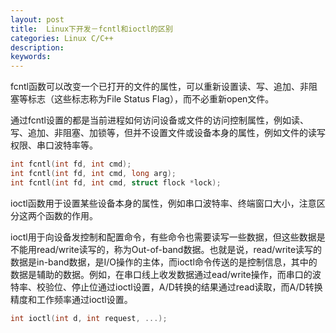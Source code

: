 ```yaml
---
layout: post
title:  Linux下开发－fcntl和ioctl的区别
categories: Linux C/C++
description: 
keywords: 
---
```



fcntl函数可以改变一个已打开的文件的属性，可以重新设置读、写、追加、非阻塞等标志（这些标志称为File Status Flag），而不必重新open文件。

通过fcntl设置的都是当前进程如何访问设备或文件的访问控制属性，例如读、写、追加、非阻塞、加锁等，但并不设置文件或设备本身的属性，例如文件的读写权限、串口波特率等。

```c
int fcntl(int fd, int cmd);
int fcntl(int fd, int cmd, long arg);
int fcntl(int fd, int cmd, struct flock *lock);
```




ioctl函数用于设置某些设备本身的属性，例如串口波特率、终端窗口大小，注意区分这两个函数的作用。

ioctl用于向设备发控制和配置命令，有些命令也需要读写一些数据，但这些数据是不能用read/write读写的，称为Out-of-band数据。也就是说，read/write读写的数据是in-band数据，是I/O操作的主体，而ioctl命令传送的是控制信息，其中的数据是辅助的数据。例如，在串口线上收发数据通过ead/write操作，而串口的波特率、校验位、停止位通过ioctl设置，A/D转换的结果通过read读取，而A/D转换精度和工作频率通过ioctl设置。

```c
int ioctl(int d, int request, ...);
```



